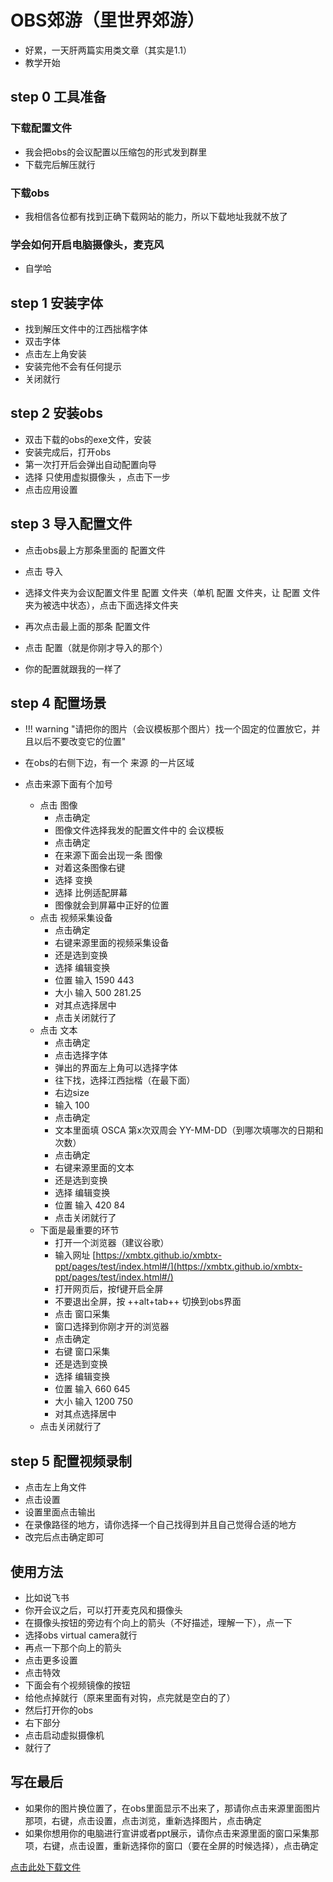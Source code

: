 # OBS郊游（里世界郊游）

- 好累，一天肝两篇实用类文章（其实是1.1）
- 教学开始

## step 0 工具准备

### 下载配置文件

- 我会把obs的会议配置以压缩包的形式发到群里
- 下载完后解压就行

### 下载obs

- 我相信各位都有找到正确下载网站的能力，所以下载地址我就不放了

### 学会如何开启电脑摄像头，麦克风

- 自学哈

## step 1 安装字体

- 找到解压文件中的江西拙楷字体
- 双击字体
- 点击左上角安装
- 安装完他不会有任何提示
- 关闭就行

## step 2 安装obs

- 双击下载的obs的exe文件，安装
- 安装完成后，打开obs
- 第一次打开后会弹出自动配置向导
- 选择 只使用虚拟摄像头 ，点击下一步
- 点击应用设置

## step 3 导入配置文件

- 点击obs最上方那条里面的 配置文件 
- 点击 导入
- 选择文件夹为会议配置文件里 配置 文件夹（单机 配置 文件夹，让 配置 文件夹为被选中状态），点击下面选择文件夹

- 再次点击最上面的那条 配置文件
- 点击 配置（就是你刚才导入的那个）
- 你的配置就跟我的一样了

## step 4 配置场景

- !!! warning "请把你的图片（会议模板那个图片）找一个固定的位置放它，并且以后不要改变它的位置"

- 在obs的右侧下边，有一个 来源 的一片区域
- 点击来源下面有个加号
	- 点击 图像
		- 点击确定
		- 图像文件选择我发的配置文件中的 会议模板
		- 点击确定
		- 在来源下面会出现一条 图像
		- 对着这条图像右键
		- 选择 变换
		- 选择 比例适配屏幕
		- 图像就会到屏幕中正好的位置
	- 点击 视频采集设备
		- 点击确定
		- 右键来源里面的视频采集设备
		- 还是选到变换
		- 选择 编辑变换
		- 位置 输入 1590 443
		- 大小 输入 500 281.25
		- 对其点选择居中
		- 点击关闭就行了
	- 点击 文本
		- 点击确定
		- 点击选择字体
		- 弹出的界面左上角可以选择字体
		- 往下找，选择江西拙楷（在最下面）
		- 右边size
		- 输入 100
		- 点击确定
		- 文本里面填 OSCA 第x次双周会 YY-MM-DD（到哪次填哪次的日期和次数）
		- 点击确定
		- 右键来源里面的文本
		- 还是选到变换
		- 选择 编辑变换
		- 位置 输入 420 84
		- 点击关闭就行了
	- 下面是最重要的环节
		- 打开一个浏览器（建议谷歌）
		- 输入网址 [https://xmbtx.github.io/xmbtx-ppt/pages/test/index.html#/](https://xmbtx.github.io/xmbtx-ppt/pages/test/index.html#/)
		- 打开网页后，按f键开启全屏
		- 不要退出全屏，按 ++alt+tab++ 切换到obs界面
		- 点击 窗口采集
		- 窗口选择到你刚才开的浏览器
		- 点击确定
		- 右键 窗口采集
		- 还是选到变换
		- 选择 编辑变换
		- 位置 输入 660 645
		- 大小 输入 1200 750
		- 对其点选择居中
	- 点击关闭就行了

## step 5 配置视频录制

- 点击左上角文件
- 点击设置
- 设置里面点击输出
- 在录像路径的地方，请你选择一个自己找得到并且自己觉得合适的地方
- 改完后点击确定即可

## 使用方法

- 比如说飞书
- 你开会议之后，可以打开麦克风和摄像头
- 在摄像头按钮的旁边有个向上的箭头（不好描述，理解一下），点一下
- 选择obs virtual camera就行
- 再点一下那个向上的箭头
- 点击更多设置
- 点击特效
- 下面会有个视频镜像的按钮
- 给他点掉就行（原来里面有对钩，点完就是空白的了）
- 然后打开你的obs
- 右下部分
- 点击启动虚拟摄像机
- 就行了

## 写在最后

- 如果你的图片换位置了，在obs里面显示不出来了，那请你点击来源里面图片那项，右键，点击设置，点击浏览，重新选择图片，点击确定
- 如果你想用你的电脑进行宣讲或者ppt展示，请你点击来源里面的窗口采集那项，右键，点击设置，重新选择你的窗口（要在全屏的时候选择），点击确定

<a href="https://github.com/Xmbtx/xmbtx-blog/blob/master/docs/tools/%E4%BC%9A%E8%AE%AE%E9%85%8D%E7%BD%AE.zip" download>点击此处下载文件</a>